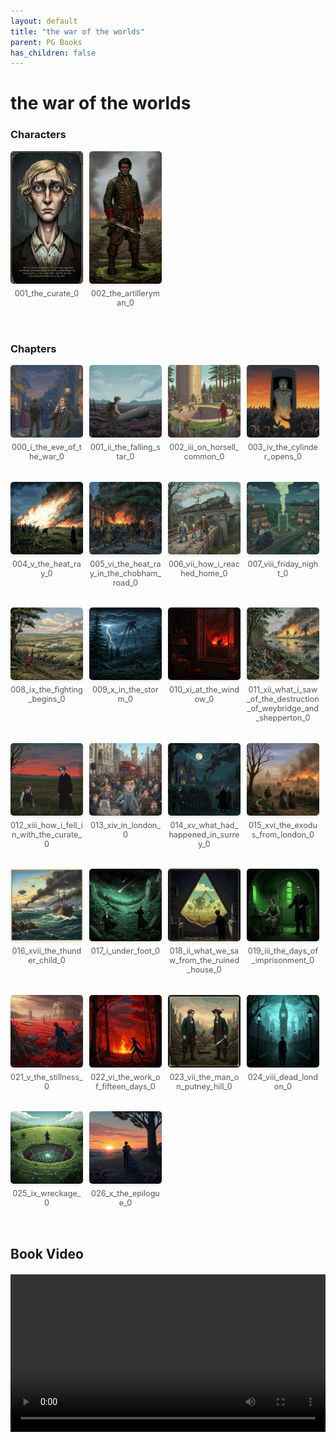 ```yaml
---
layout: default
title: "the war of the worlds"
parent: PG Books
has_children: false
---
```



<style>
.image-gallery {
  display: flex;
  flex-wrap: wrap;
  justify-content: space-between;
  margin-bottom: 20px;
}

.image-row {
  display: flex;
  justify-content: flex-start;
  width: 100%;
  margin-bottom: 20px;
}

.image-item {
  width: 23%;
  margin-right: 2%;
  text-align: center;
}

.image-item:last-child {
  margin-right: 0;
}

.image-item img {
  width: 100%;
  height: auto;
  object-fit: cover;
  border-radius: 5px;
  box-shadow: 0 2px 4px rgba(0,0,0,0.1);
}

.image-item p {
  margin-top: 5px;
  font-size: 0.9em;
  color: #555;
}

.video-container {
  margin: 20px 0;
}
</style>


# the war of the worlds

<h3>Characters</h3>
<div class="image-gallery">
<div class="image-row">
  <div class="image-item">
    <img src="../../assets/pg_books_ai_generated_photos/the_war_of_the_worlds/characters/001_the_curate_0.png" alt="001_the_curate_0">
    <p>001_the_curate_0</p>
  </div>
  <div class="image-item">
    <img src="../../assets/pg_books_ai_generated_photos/the_war_of_the_worlds/characters/002_the_artilleryman_0.png" alt="002_the_artilleryman_0">
    <p>002_the_artilleryman_0</p>
  </div>
</div>
</div>

<h3>Chapters</h3>
<div class="image-gallery">
<div class="image-row">
  <div class="image-item">
    <img src="../../assets/pg_books_ai_generated_photos/the_war_of_the_worlds/chapters/000_i_the_eve_of_the_war_0.png" alt="000_i_the_eve_of_the_war_0">
    <p>000_i_the_eve_of_the_war_0</p>
  </div>
  <div class="image-item">
    <img src="../../assets/pg_books_ai_generated_photos/the_war_of_the_worlds/chapters/001_ii_the_falling_star_0.png" alt="001_ii_the_falling_star_0">
    <p>001_ii_the_falling_star_0</p>
  </div>
  <div class="image-item">
    <img src="../../assets/pg_books_ai_generated_photos/the_war_of_the_worlds/chapters/002_iii_on_horsell_common_0.png" alt="002_iii_on_horsell_common_0">
    <p>002_iii_on_horsell_common_0</p>
  </div>
  <div class="image-item">
    <img src="../../assets/pg_books_ai_generated_photos/the_war_of_the_worlds/chapters/003_iv_the_cylinder_opens_0.png" alt="003_iv_the_cylinder_opens_0">
    <p>003_iv_the_cylinder_opens_0</p>
  </div>
</div>
<div class="image-row">
  <div class="image-item">
    <img src="../../assets/pg_books_ai_generated_photos/the_war_of_the_worlds/chapters/004_v_the_heat_ray_0.png" alt="004_v_the_heat_ray_0">
    <p>004_v_the_heat_ray_0</p>
  </div>
  <div class="image-item">
    <img src="../../assets/pg_books_ai_generated_photos/the_war_of_the_worlds/chapters/005_vi_the_heat_ray_in_the_chobham_road_0.png" alt="005_vi_the_heat_ray_in_the_chobham_road_0">
    <p>005_vi_the_heat_ray_in_the_chobham_road_0</p>
  </div>
  <div class="image-item">
    <img src="../../assets/pg_books_ai_generated_photos/the_war_of_the_worlds/chapters/006_vii_how_i_reached_home_0.png" alt="006_vii_how_i_reached_home_0">
    <p>006_vii_how_i_reached_home_0</p>
  </div>
  <div class="image-item">
    <img src="../../assets/pg_books_ai_generated_photos/the_war_of_the_worlds/chapters/007_viii_friday_night_0.png" alt="007_viii_friday_night_0">
    <p>007_viii_friday_night_0</p>
  </div>
</div>
<div class="image-row">
  <div class="image-item">
    <img src="../../assets/pg_books_ai_generated_photos/the_war_of_the_worlds/chapters/008_ix_the_fighting_begins_0.png" alt="008_ix_the_fighting_begins_0">
    <p>008_ix_the_fighting_begins_0</p>
  </div>
  <div class="image-item">
    <img src="../../assets/pg_books_ai_generated_photos/the_war_of_the_worlds/chapters/009_x_in_the_storm_0.png" alt="009_x_in_the_storm_0">
    <p>009_x_in_the_storm_0</p>
  </div>
  <div class="image-item">
    <img src="../../assets/pg_books_ai_generated_photos/the_war_of_the_worlds/chapters/010_xi_at_the_window_0.png" alt="010_xi_at_the_window_0">
    <p>010_xi_at_the_window_0</p>
  </div>
  <div class="image-item">
    <img src="../../assets/pg_books_ai_generated_photos/the_war_of_the_worlds/chapters/011_xii_what_i_saw_of_the_destruction_of_weybridge_and_shepperton_0.png" alt="011_xii_what_i_saw_of_the_destruction_of_weybridge_and_shepperton_0">
    <p>011_xii_what_i_saw_of_the_destruction_of_weybridge_and_shepperton_0</p>
  </div>
</div>
<div class="image-row">
  <div class="image-item">
    <img src="../../assets/pg_books_ai_generated_photos/the_war_of_the_worlds/chapters/012_xiii_how_i_fell_in_with_the_curate_0.png" alt="012_xiii_how_i_fell_in_with_the_curate_0">
    <p>012_xiii_how_i_fell_in_with_the_curate_0</p>
  </div>
  <div class="image-item">
    <img src="../../assets/pg_books_ai_generated_photos/the_war_of_the_worlds/chapters/013_xiv_in_london_0.png" alt="013_xiv_in_london_0">
    <p>013_xiv_in_london_0</p>
  </div>
  <div class="image-item">
    <img src="../../assets/pg_books_ai_generated_photos/the_war_of_the_worlds/chapters/014_xv_what_had_happened_in_surrey_0.png" alt="014_xv_what_had_happened_in_surrey_0">
    <p>014_xv_what_had_happened_in_surrey_0</p>
  </div>
  <div class="image-item">
    <img src="../../assets/pg_books_ai_generated_photos/the_war_of_the_worlds/chapters/015_xvi_the_exodus_from_london_0.png" alt="015_xvi_the_exodus_from_london_0">
    <p>015_xvi_the_exodus_from_london_0</p>
  </div>
</div>
<div class="image-row">
  <div class="image-item">
    <img src="../../assets/pg_books_ai_generated_photos/the_war_of_the_worlds/chapters/016_xvii_the_thunder_child_0.png" alt="016_xvii_the_thunder_child_0">
    <p>016_xvii_the_thunder_child_0</p>
  </div>
  <div class="image-item">
    <img src="../../assets/pg_books_ai_generated_photos/the_war_of_the_worlds/chapters/017_i_under_foot_0.png" alt="017_i_under_foot_0">
    <p>017_i_under_foot_0</p>
  </div>
  <div class="image-item">
    <img src="../../assets/pg_books_ai_generated_photos/the_war_of_the_worlds/chapters/018_ii_what_we_saw_from_the_ruined_house_0.png" alt="018_ii_what_we_saw_from_the_ruined_house_0">
    <p>018_ii_what_we_saw_from_the_ruined_house_0</p>
  </div>
  <div class="image-item">
    <img src="../../assets/pg_books_ai_generated_photos/the_war_of_the_worlds/chapters/019_iii_the_days_of_imprisonment_0.png" alt="019_iii_the_days_of_imprisonment_0">
    <p>019_iii_the_days_of_imprisonment_0</p>
  </div>
</div>
<div class="image-row">
  <div class="image-item">
    <img src="../../assets/pg_books_ai_generated_photos/the_war_of_the_worlds/chapters/021_v_the_stillness_0.png" alt="021_v_the_stillness_0">
    <p>021_v_the_stillness_0</p>
  </div>
  <div class="image-item">
    <img src="../../assets/pg_books_ai_generated_photos/the_war_of_the_worlds/chapters/022_vi_the_work_of_fifteen_days_0.png" alt="022_vi_the_work_of_fifteen_days_0">
    <p>022_vi_the_work_of_fifteen_days_0</p>
  </div>
  <div class="image-item">
    <img src="../../assets/pg_books_ai_generated_photos/the_war_of_the_worlds/chapters/023_vii_the_man_on_putney_hill_0.png" alt="023_vii_the_man_on_putney_hill_0">
    <p>023_vii_the_man_on_putney_hill_0</p>
  </div>
  <div class="image-item">
    <img src="../../assets/pg_books_ai_generated_photos/the_war_of_the_worlds/chapters/024_viii_dead_london_0.png" alt="024_viii_dead_london_0">
    <p>024_viii_dead_london_0</p>
  </div>
</div>
<div class="image-row">
  <div class="image-item">
    <img src="../../assets/pg_books_ai_generated_photos/the_war_of_the_worlds/chapters/025_ix_wreckage_0.png" alt="025_ix_wreckage_0">
    <p>025_ix_wreckage_0</p>
  </div>
  <div class="image-item">
    <img src="../../assets/pg_books_ai_generated_photos/the_war_of_the_worlds/chapters/026_x_the_epilogue_0.png" alt="026_x_the_epilogue_0">
    <p>026_x_the_epilogue_0</p>
  </div>
</div>
</div>

<h2>Book Video</h2>
<div class="video-container">
  <video controls width="100%">
    <source src="../../assets/pg_books_ai_generated_videos/the_war_of_the_worlds.mp4" type="video/mp4">
    Your browser does not support the video tag.
  </video>
</div>

